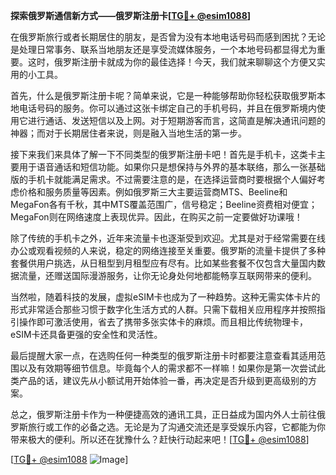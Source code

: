 **探索俄罗斯通信新方式——俄罗斯注册卡[[TG💪+ @esim1088](https://t.me/s/esim1088)]**

在俄罗斯旅行或者长期居住的朋友，是否曾为没有本地电话号码而感到困扰？无论是处理日常事务、联系当地朋友还是享受流媒体服务，一个本地号码都显得尤为重要。这时，俄罗斯注册卡就成为你的最佳选择！今天，我们就来聊聊这个方便又实用的小工具。

首先，什么是俄罗斯注册卡呢？简单来说，它是一种能够帮助你轻松获取俄罗斯本地电话号码的服务。你可以通过这张卡绑定自己的手机号码，并且在俄罗斯境内使用它进行通话、发送短信以及上网。对于短期游客而言，这简直是解决通讯问题的神器；而对于长期居住者来说，则是融入当地生活的第一步。

接下来我们来具体了解一下不同类型的俄罗斯注册卡吧！首先是手机卡，这类卡主要用于语音通话和短信功能。如果你只是想保持与外界的基本联络，那么一张基础版的手机卡就能满足需求。不过需要注意的是，在选择运营商时要根据个人偏好考虑价格和服务质量等因素。例如俄罗斯三大主要运营商MTS、Beeline和MegaFon各有千秋，其中MTS覆盖范围广，信号稳定；Beeline资费相对便宜；MegaFon则在网络速度上表现优异。因此，在购买之前一定要做好功课哦！

除了传统的手机卡之外，近年来流量卡也逐渐受到欢迎。尤其是对于经常需要在线办公或观看视频的人来说，稳定的网络连接至关重要。俄罗斯的流量卡提供了多种套餐供用户挑选，从日租型到月租型应有尽有。比如某些套餐不仅包含大量国内数据流量，还赠送国际漫游服务，让你无论身处何地都能畅享互联网带来的便利。

当然啦，随着科技的发展，虚拟eSIM卡也成为了一种趋势。这种无需实体卡片的形式非常适合那些习惯于数字化生活方式的人群。只需下载相关应用程序并按照指引操作即可激活使用，省去了携带多张实体卡的麻烦。而且相比传统物理卡，eSIM卡还具备更强的安全性和灵活性。

最后提醒大家一点，在选购任何一种类型的俄罗斯注册卡时都要注意查看其适用范围以及有效期等细节信息。毕竟每个人的需求都不一样嘛！如果你是第一次尝试此类产品的话，建议先从小额试用开始体验一番，再决定是否升级到更高级别的方案。

总之，俄罗斯注册卡作为一种便捷高效的通讯工具，正日益成为国内外人士前往俄罗斯旅行或工作的必备之选。无论是为了沟通交流还是享受娱乐内容，它都能为你带来极大的便利。所以还在犹豫什么？赶快行动起来吧！[[TG💪+ @esim1088](https://t.me/s/esim1088)]

[[TG💪+ @esim1088](https://t.me/s/esim1088) ![Image](https://i.postimg.cc/4NQfJmqS/Snipaste-2025-05-13-00-14-12.png)]